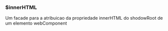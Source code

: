 ### $innerHTML

Um facade para a atribuicao da propriedade innerHTML do shodowRoot de um elemento webComponent
